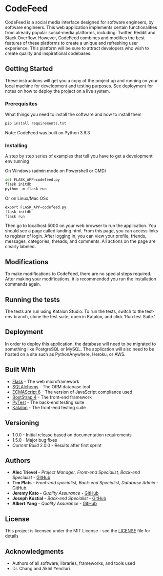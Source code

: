 # CodeFeed

CodeFeed is a social media interface designed for software engineers, by software engineers. This web application implements certain functionalities from already popular social-media platforms, including: Twitter, Reddit and Stack Overflow. However, CodeFeed combines and modifies the best features of these platforms to create a unique and refreshing user experience. This platform will be sure to attract developers who wish to create quality and inspirational codebases.

## Getting Started

These instructions will get you a copy of the project up and running on your local machine for development and testing purposes. See deployment for notes on how to deploy the project on a live system.

### Prerequisites

What things you need to install the software and how to install them

``` python
pip install requirements.txt
```

Note: CodeFeed was built on Python 3.6.3

### Installing

A step by step series of examples that tell you have to get a development env running

On Windows (admin mode on Powershell or CMD)

``` python
set FLASK_APP=codefeed.py
flask initdb
python -m flask run
```

Or on Linux/Mac OSx

``` python
export FLASK_APP=codefeed.py
flask initdb
flask run
```

Then go to localhost:5000 on your web browser to run the application. You should see a page called landing.html. From this page, you can access links to register of login. After logging in, you can view your profile, friends, messages, categories, threads, and comments. All actions on the page are clearly labeled.

## Modifications

To make modifications to CodeFeed, there are no special steps required. After making your modifications, it is recommended you run the installation commands again.

## Running the tests

The tests are run using Katalon Studio. To run the tests, switch to the test-env branch, clone the test suite, open in Katalon, and click 'Run test Suite.'

## Deployment

In order to deploy this application, the database will need to be migrated to something like PostgreSQL or MySQL. The application will also need to be hosted on a site such as PythonAnywhere, Heroku, or AWS.

## Built With

* [Flask](http://flask.pocoo.org/docs/0.12/) - The web microframework
* [SQLAlchemy](https://www.sqlalchemy.org/) - The ORM database tool
* [ECMAScript 6](http://es6-features.org/#Constants) - The version of JavaScript compliance used
* [BootStrap 4](https://getbootstrap.com/docs/4.0/getting-started/introduction/) - The front-end framework
* [PyTest](http://pytest-flask.readthedocs.io/en/latest/) - The back-end testing suite
* [Katalon](https://www.katalon.com/) - The front-end testing suite

## Versioning

* 1.0.0 - Initial release based on documentation requirements
* 1.5.0 - Major bug fixes
* *Current Build* 2.0.0 - Results after first sprint

## Authors

* **Alec Trievel** - *Project Manager, Front-end Specialist, Back-end Specialist* - [GitHub](https://github.com/AlecT58)
* **Tim Plats** - *Front-end specialist, Back-end Specialist, Database Admin* - [GitHub](https://github.com/twsp)
* **Jeremy Kato** - *Quality Assurance* - [GitHub](https://github.com/jeremykato)
* **Joseph Kostial** - *Back-end Specialist* - [GitHub](https://github.com/jmk243)
* **Albert Yang** - *Quality Assurance* - [GitHub](https://github.com/aly31)

## License

This project is licensed under the MIT License - see the [LICENSE](LICENSE) file for details

## Acknowledgments

* Authors of all software, libraries, frameworks, and tools used
* Dr. Chang and Akhil Yendluri